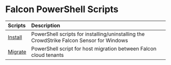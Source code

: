 # Falcon PowerShell Scripts

| Scripts | Description |
|:-|:-|
| [Install](install) | PowerShell scripts for installing/uninstalling the CrowdStrike Falcon Sensor for Windows |
| [Migrate](migrate) | PowerShell script for host migration between Falcon cloud tenants |

